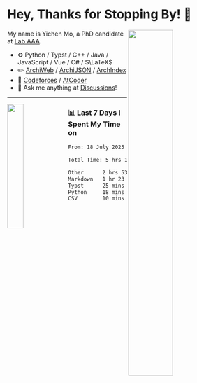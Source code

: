 # Hey, Thanks for Stopping By! 🦭

<picture>
    <source media="(prefers-color-scheme: dark)" srcset="https://github-readme-stats.vercel.app/api?username=amomorning&show_icons=true&theme=noctis_minimus&hide=issues">
    <img align="right" width="45%" src="https://github-readme-stats.vercel.app/api?username=amomorning&show_icons=true&theme=graywhite&hide=issues">
</picture>


My name is Yichen Mo, a PhD candidate at [Lab AAA](https://archialgo.com).

-   :gear: Python / Typst / C++ / Java / JavaScript / Vue / C# / $\LaTeX$ 
-   :pencil2: [ArchiWeb](https://web.archialgo.com) / [ArchiJSON](https://www.food4rhino.com/en/app/archijson) / [ArchIndex](https://index.archialgo.com/) 
-   :abacus: [Codeforces](https://codeforces.com/profile/LaPluma) / [AtCoder](https://atcoder.jp/users/amomorning)
-   :thought_balloon: Ask me anything at [Discussions](https://github.com/amomorning/amomorning/discussions/new)!


---

<picture>
    <source media="(prefers-color-scheme: dark)" srcset="https://github-readme-stats.vercel.app/api/top-langs/?username=amomorning&hide=Mathematica&theme=noctis_minimus">
    <img align="left" width="27%" src="https://github-readme-stats.vercel.app/api/top-langs/?username=amomorning&hide=Mathematica&theme=graywhite">
</picture>

  
### 📊 Last 7 Days I Spent My Time on

<!--START_SECTION:waka-->

```txt
From: 18 July 2025 - To: 25 July 2025

Total Time: 5 hrs 11 mins

Other      2 hrs 53 mins   ██████████████░░░░░░░░░░░   55.52 %
Markdown   1 hr 23 mins    ██████▓░░░░░░░░░░░░░░░░░░   26.94 %
Typst      25 mins         ██░░░░░░░░░░░░░░░░░░░░░░░   08.30 %
Python     18 mins         █▒░░░░░░░░░░░░░░░░░░░░░░░   05.84 %
CSV        10 mins         ▓░░░░░░░░░░░░░░░░░░░░░░░░   03.21 %
```

<!--END_SECTION:waka-->　　

